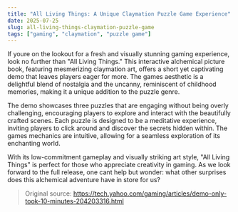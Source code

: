```yaml
---
title: "All Living Things: A Unique Claymation Puzzle Game Experience"
date: 2025-07-25
slug: all-living-things-claymation-puzzle-game
tags: ["gaming", "claymation", "puzzle game"]
---
```


If youre on the lookout for a fresh and visually stunning gaming experience, look no further than "All Living Things." This interactive alchemical picture book, featuring mesmerizing claymation art, offers a short yet captivating demo that leaves players eager for more. The games aesthetic is a delightful blend of nostalgia and the uncanny, reminiscent of childhood memories, making it a unique addition to the puzzle genre.

The demo showcases three puzzles that are engaging without being overly challenging, encouraging players to explore and interact with the beautifully crafted scenes. Each puzzle is designed to be a meditative experience, inviting players to click around and discover the secrets hidden within. The games mechanics are intuitive, allowing for a seamless exploration of its enchanting world.

With its low-commitment gameplay and visually striking art style, "All Living Things" is perfect for those who appreciate creativity in gaming. As we look forward to the full release, one cant help but wonder: what other surprises does this alchemical adventure have in store for us?
> Original source: https://tech.yahoo.com/gaming/articles/demo-only-took-10-minutes-204203316.html